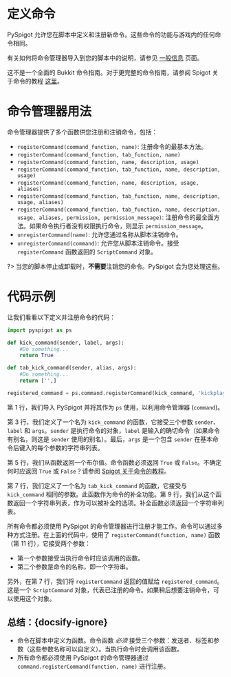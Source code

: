 # 定义命令

PySpigot 允许您在脚本中定义和注册新命令。这些命令的功能与游戏内的任何命令相同。

有关如何将命令管理器导入到您的脚本中的说明，请参见 [一般信息](writingscripts#pyspigot-的管理器) 页面。

这不是一个全面的 Bukkit 命令指南。对于更完整的命令指南，请参阅 Spigot 关于命令的教程 [这里](https://www.spigotmc.org/wiki/create-a-simple-command/)。

# 命令管理器用法

命令管理器提供了多个函数供您注册和注销命令，包括：

- `registerCommand(command_function, name)`: 注册命令的最基本方法。
- `registerCommand(command_function, tab_function, name)`
- `registerCommand(command_function, name, description, usage)`
- `registerCommand(command_function, tab_function, name, description, usage)`
- `registerCommand(command_function, name, description, usage, aliases)`
- `registerCommand(command_function, tab_function, name, description, usage, aliases)`
- `registerCommand(command_function, tab_function, name, description, usage, aliases, permission, permission_message)`: 注册命令的最全面方法。如果命令执行者没有权限执行命令，则显示 `permission_message`。
- `unregisterCommand(name)`: 允许您通过名称从脚本注销命令。
- `unregisterCommand(command)`: 允许您从脚本注销命令。接受 `registerCommand` 函数返回的 `ScriptCommand` 对象。

?> 当您的脚本停止或卸载时，**不需要**注销您的命令。PySpigot 会为您处理这些。

# 代码示例

让我们看看以下定义并注册命令的代码：

```python
import pyspigot as ps

def kick_command(sender, label, args):
    #Do something...
    return True

def tab_kick_command(sender, alias, args):
    #Do something...
    return ['',]

registered_command = ps.command.registerCommand(kick_command, 'kickplayer')
```

第 1 行，我们导入 PySpigot 并将其作为 `ps` 使用，以利用命令管理器 (`command`)。

第 3 行，我们定义了一个名为 `kick_command` 的函数，它接受三个参数 `sender`、`label` 和 `args`。`sender` 是执行命令的对象，`label` 是输入的确切命令（如果命令有别名，则这是 `sender` 使用的别名）。最后，`args` 是一个包含 `sender` 在基本命令后键入的每个参数的字符串列表。

第 5 行，我们从函数返回一个布尔值。命令函数必须返回 `True` 或 `False`。不确定何时应返回 `True` 或 `False`？请参阅 [Spigot 关于命令的教程](https://www.spigotmc.org/wiki/create-a-simple-command/)。

第 7 行，我们定义了一个名为 `tab_kick_command` 的函数，它接受与 `kick_command` 相同的参数。此函数作为命令的补全功能。第 9 行，我们从这个函数返回一个字符串列表，作为可以被补全的选项。补全函数必须返回一个字符串列表。

所有命令都必须使用 PySpigot 的命令管理器进行注册才能工作。命令可以通过多种方式注册。在上面的代码中，使用了 `registerCommand(function, name)` 函数（第 11 行），它接受两个参数：

- 第一个参数接受当执行命令时应该调用的函数。
- 第二个参数是命令的名称，即一个字符串。

另外，在第 7 行，我们将 `registerCommand` 返回的值赋给 `registered_command`。这是一个 `ScriptCommand` 对象，代表已注册的命令。如果稍后想要注销命令，可以使用这个对象。

## 总结：{docsify-ignore}

- 命令在脚本中定义为函数。命令函数 *必须* 接受三个参数：发送者、标签和参数（这些参数名称可以自定义）。当执行命令时会调用该函数。
- 所有命令都必须使用 PySpigot 的命令管理器通过 `command.registerCommand(function, name)` 进行注册。
